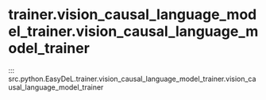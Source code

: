 # trainer.vision_causal_language_model_trainer.vision_causal_language_model_trainer
::: src.python.EasyDeL.trainer.vision_causal_language_model_trainer.vision_causal_language_model_trainer